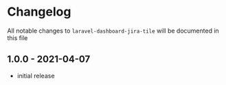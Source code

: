 # Changelog

All notable changes to `laravel-dashboard-jira-tile` will be documented in this file

## 1.0.0 - 2021-04-07

- initial release

